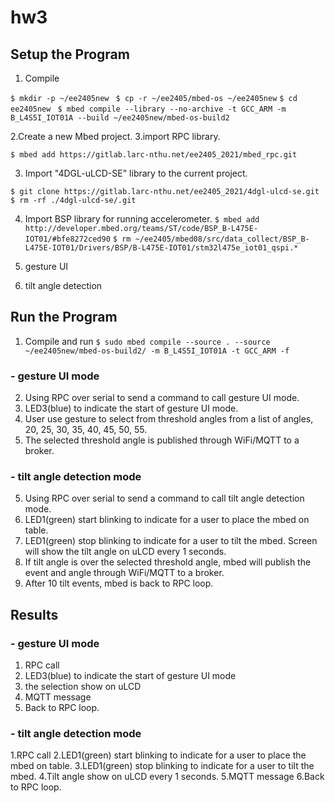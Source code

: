 # hw3

## Setup the Program 

1. Compile

 `$ mkdir -p ~/ee2405new `
 `$ cp -r ~/ee2405/mbed-os ~/ee2405new`
 `$ cd ee2405new `
 `$ mbed compile --library --no-archive -t GCC_ARM -m B_L4S5I_IOT01A --build ~/ee2405new/mbed-os-build2 `
 
2.Create a new Mbed project.
3.import RPC library.

 ` $ mbed add https://gitlab.larc-nthu.net/ee2405_2021/mbed_rpc.git ` 

3. Import "4DGL-uLCD-SE" library to the current project.
 
 ` $ git clone https://gitlab.larc-nthu.net/ee2405_2021/4dgl-ulcd-se.git `
 ` $ rm -rf ./4dgl-ulcd-se/.git `
 
4. Import BSP library for running accelerometer.
 `$ mbed add http://developer.mbed.org/teams/ST/code/BSP_B-L475E-IOT01/#bfe8272ced90`
 `$ rm ~/ee2405/mbed08/src/data_collect/BSP_B-L475E-IOT01/Drivers/BSP/B-L475E-IOT01/stm32l475e_iot01_qspi.*`
 
5. gesture UI
6. tilt angle detection

## Run the Program 

  1. Compile and run
 `$ sudo mbed compile --source . --source ~/ee2405new/mbed-os-build2/ -m B_L4S5I_IOT01A -t GCC_ARM -f ` 
  
  ### - gesture UI mode
  
  2. Using RPC over serial to send a command to call gesture UI mode.
  3. LED3(blue) to indicate the start of gesture UI mode.
  4. User use gesture to select from threshold angles from a list of angles, 20, 25, 30, 35, 40, 45, 50, 55.
  5. The selected threshold angle is published through WiFi/MQTT to a broker.
  ### - tilt angle detection mode
  
  5. Using RPC over serial to send a command to call tilt angle detection mode.
  6. LED1(green) start blinking to indicate for a user to place the mbed on table.
  7. LED1(green) stop blinking to indicate for a user to tilt the mbed. Screen will show the tilt angle on uLCD  every 1 seconds.
  8. If tilt angle is over the selected threshold angle, mbed will publish the event and angle through WiFi/MQTT to a broker. 
  9. After 10 tilt events, mbed is back to RPC loop.

## Results
  ### - gesture UI mode
  
  1. RPC call
  2. LED3(blue) to indicate the start of gesture UI mode
  3. the selection show on uLCD
  4. MQTT message
  5. Back to RPC loop.
  ### - tilt angle detection mode
  1.RPC call
  2.LED1(green) start blinking to indicate for a user to place the mbed on table.
  3.LED1(green) stop blinking to indicate for a user to tilt the mbed.
  4.Tilt angle show on uLCD  every 1 seconds.
  5.MQTT message 
  6.Back to RPC loop.
